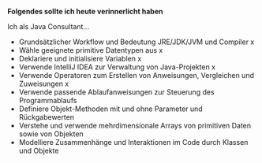 **Folgendes sollte ich heute verinnerlicht haben**

Ich als Java Consultant...

- Grundsätzlicher Workflow und Bedeutung JRE/JDK/JVM und Compiler x
- Wähle geeignete primitive Datentypen aus x
- Deklariere und initialisiere Variablen x
- Verwende IntelliJ IDEA zur Verwaltung von Java-Projekten x
- Verwende Operatoren zum Erstellen von Anweisungen, Vergleichen und Zuweisungen x
- Verwende passende Ablaufanweisungen zur Steuerung des Programmablaufs
- Definiere Objekt-Methoden mit und ohne Parameter und Rückgabewerten
- Verstehe und verwende mehrdimensionale Arrays von primitiven Daten sowie von Objekten
- Modelliere Zusammenhänge und Interaktionen im Code durch Klassen und Objekte
